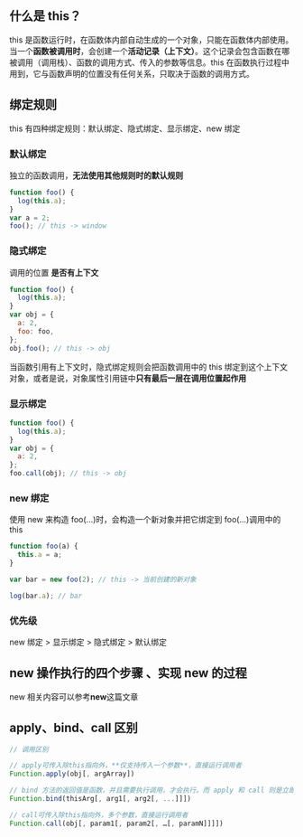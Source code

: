 ## 什么是 this？

this 是函数运行时，在函数体内部自动生成的一个对象，只能在函数体内部使用。当一个**函数被调用时**，会创建一个**活动记录（上下文）**。这个记录会包含函数在哪被调用（调用栈）、函数的调用方式、传入的参数等信息。this 在函数执行过程中用到，它与函数声明的位置没有任何关系，只取决于函数的调用方式。

## 绑定规则

this 有四种绑定规则：默认绑定、隐式绑定、显示绑定、new 绑定

### 默认绑定

独立的函数调用，**无法使用其他规则时的默认规则**

```js
function foo() {
  log(this.a);
}
var a = 2;
foo(); // this -> window
```

### 隐式绑定

调用的位置 **是否有上下文**

```js
function foo() {
  log(this.a);
}
var obj = {
  a: 2,
  foo: foo,
};
obj.foo(); // this -> obj
```

当函数引用有上下文时，隐式绑定规则会把函数调用中的 this 绑定到这个上下文对象，或者是说，对象属性引用链中**只有最后一层在调用位置起作用**

### 显示绑定

```js {7}
function foo() {
  log(this.a);
}
var obj = {
  a: 2,
};
foo.call(obj); // this -> obj
```

### new 绑定

使用 new 来构造 foo(...)时，会构造一个新对象并把它绑定到 foo(...)调用中的 this

```js
function foo(a) {
  this.a = a;
}

var bar = new foo(2); // this -> 当前创建的新对象

log(bar.a); // bar
```

### 优先级

new 绑定 > 显示绑定 > 隐式绑定 > 默认绑定

## new 操作执行的四个步骤 、实现 new 的过程

new 相关内容可以参考**new**这篇文章

## apply、bind、call 区别

```js
// 调用区别

// apply可传入除this指向外，**仅支持传入一个参数**，直接运行调用者
Function.apply(obj[, argArray])

// bind 方法的返回值是函数，并且需要执行调用，才会执行。而 apply 和 call 则是立即调用。
Function.bind(thisArg[, arg1[, arg2[, ...]]])

// call可传入除this指向外，多个参数，直接运行调用者
Function.call(obj[, param1[, param2[, …[, paramN]]]])
```
